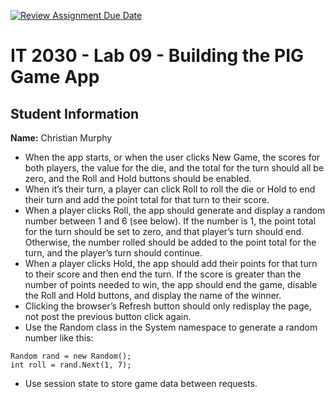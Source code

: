 [![Review Assignment Due Date](https://classroom.github.com/assets/deadline-readme-button-24ddc0f5d75046c5622901739e7c5dd533143b0c8e959d652212380cedb1ea36.svg)](https://classroom.github.com/a/GRpQg6I9)
# IT 2030 - Lab 09 - Building the PIG Game App

## Student Information

**Name:** Christian Murphy


* When the app starts, or when the user clicks New Game, the scores for both players, the value for the die, and the total for the turn should all be zero, and the Roll and Hold buttons should be enabled.
* When it’s their turn, a player can click Roll to roll the die or Hold to end their turn and add the point total for that turn to their score.
* When a player clicks Roll, the app should generate and display a random number between 1 and 6 (see below). If the number is 1, the point total for the turn should be set to zero, and that player’s turn should end. Otherwise, the number rolled should be added to the point total for the turn, and the player’s turn should continue.
* When a player clicks Hold, the app should add their points for that turn to their score and then end the turn. If the score is greater than the number of points needed to win, the app should end the game, disable the Roll and Hold buttons, and display the name of the winner.
* Clicking the browser’s Refresh button should only redisplay the page, not post the previous button click again.
* Use the Random class in the System namespace to generate a random number like this:

```
Random rand = new Random();
int roll = rand.Next(1, 7);
```

* Use session state to store game data between requests.
